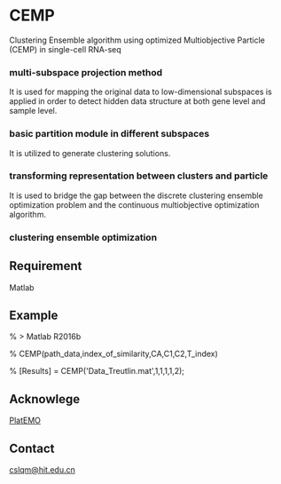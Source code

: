 # CEMP
Clustering Ensemble algorithm using optimized Multiobjective Particle (CEMP) in single-cell RNA-seq

### multi-subspace projection method 
It is used for mapping the original data to low-dimensional subspaces is applied in order to detect hidden data structure at both gene level and sample level. 
### basic partition module in different subspaces
It is utilized to generate clustering solutions. 
### transforming representation between clusters and particle
It is used to bridge the gap between the discrete clustering ensemble optimization problem and the continuous multiobjective optimization algorithm. 
### clustering ensemble optimization

## Requirement
Matlab

## Example
% > Matlab R2016b

% CEMP(path_data,index_of_similarity,CA,C1,C2,T_index)

% [Results] = CEMP('Data_Treutlin.mat',1,1,1,1,2);

## Acknowlege
[PlatEMO](https://github.com/BIMK/PlatEMO)

## Contact
cslqm@hit.edu.cn

